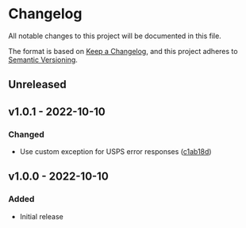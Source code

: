 # Changelog

All notable changes to this project will be documented in this file.

The format is based on [Keep a Changelog](https://keepachangelog.com), and this project adheres to [Semantic Versioning](https://semver.org).

## Unreleased

## v1.0.1 - 2022-10-10

### Changed
- Use custom exception for USPS error responses ([c1ab18d](https://github.com/parceltrap/driver-usps/commit/c1ab18d8e69934362da457a5811efa08bfb06837))

## v1.0.0 - 2022-10-10

### Added
- Initial release
